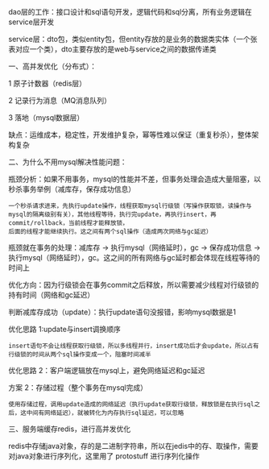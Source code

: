dao层的工作：接口设计和sql语句开发，逻辑代码和sql分离，所有业务逻辑在service层开发

service层：dto包，类似entity包，但entity存放的是业务的数据类实体（一个张表对应一个类），dto主要存放的是web与service之间的数据传递类

一、高并发优化（分布式）：

1 原子计数器（redis层）

2 记录行为消息（MQ消息队列）

3 落地（mysql数据层）

缺点：运维成本，稳定性，开发维护复杂，幂等性难以保证（重复秒杀），整体架构复杂

二、为什么不用mysql解决性能问题：

瓶颈分析：如果不用事务，mysql的性能并不差，但事务处理会造成大量阻塞，以秒杀事务举例（减库存，保存成功信息）

```
一个秒杀请求进来，先执行update操作，线程获取mysql行级锁（写操作获取锁，读操作与mysql的隔离级别有关），其他线程等待，执行完update，再执行insert，再commit/rollback，当前线程才能释放锁，
后面的线程才能继续执行。这之间有两个sql操作（造成两次网络与gc延迟）
```

瓶颈就在事务的处理：减库存 -> 执行mysql（网络延时），gc -> 保存成功信息 -> 执行mysql（网络延时），gc。这之间的所有网络与gc延时都会体现在线程等待的时间上

优化方向：因为行级锁会在事务commit之后释放，所以需要减少线程对行级锁的持有时间（网络和gc延迟）

判断减库存成功（update）：执行update语句没报错，影响mysql数据是1

优化思路 1:update与insert调换顺序

```
insert语句不会让线程获取行级锁，所以多线程并行，insert成功后才会update，所以占有行级锁的时间从两个sql操作变成一个，阻塞时间减半
```

优化思路 2：客户端逻辑放在mysql上，避免网络延迟和gc延迟

方案 2：存储过程（整个事务在mysql完成）

```
使用存储过程，调用update造成的网络延迟（执行update获取行级锁，释放锁是在执行sql之后，这中间有网络延迟），就被转化为内存执行sql延迟，可以忽略
```

三、服务端缓存redis，进行高并发优化

redis中存储java对象，存的是二进制字符串，所以在jedis中的存、取操作，需要对java对象进行序列化，这里用了 protostuff 进行序列化操作
